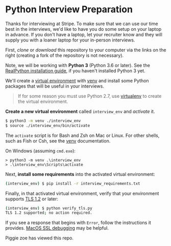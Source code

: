 # Python Interview Preparation

Thanks for interviewing at Stripe.
To make sure that we can use our time best in the interviews,
we'd like to have you do some setup on your laptop in advance.
If you don't have a laptop, let your recruiter know
and they will supply you with a loaner laptop for your in-person interviews.

First, _clone_ or _download_ this repository to your computer
via the links on the right
(creating a fork of the repository is not necessary).

Note, we will be working with **Python 3** (Python 3.6 or later).
See the [RealPython installation guide], if you haven't installed Python 3 yet.

We'll create a [virtual environment] with [venv]
and install some Python packages that will be useful in your interviews.

> If for some reason you must use Python 2.7,
> use [virtualenv] to create the virtual environment.

**Create a new virtual environment** called `interview_env` and _activate_ it.

```bash
$ python3 -m venv ./interview_env
$ source ./interview_env/bin/activate
```

The `activate` script is for Bash and Zsh on Mac or Linux.
For other shells, such as Fish or Csh, see the [venv] documentation.

On Windows (assuming `cmd.exe`):

```batch
> python3 -m venv .\interview_env
> .\interview_env\Scripts\activate
```

Next, **install some requirements** into the activated virtual environment:

```bash
(interview_env) $ pip install -r interview_requirements.txt
```

Finally, in that activated virtual environment, verify that your environment supports [TLS 1.2] or later:

```bash
(interview_env) $ python verify_tls.py
TLS 1.2 supported; no action required.
```

If you see a response that begins with `Error`, follow the instructions it provides.
[MacOS SSL debugging] may be helpful.


[RealPython installation guide]: https://realpython.com/installing-python/
[virtual environment]: https://realpython.com/python-virtual-environments-a-primer/
[venv]: https://docs.python.org/3/library/venv.html
[virtualenv]: https://virtualenv.pypa.io/en/latest/installation.html
[TLS 1.2]: https://pyfound.blogspot.com/2017/01/time-to-upgrade-your-python-tls-v12.html
[MacOS SSL debugging]: https://stackoverflow.com/questions/58280484/ssl-module-in-python-is-not-available-on-osx/60467942#60467942



Piggie zoe has viewed this repo.

